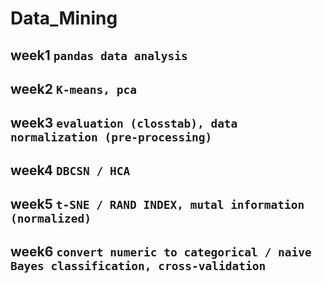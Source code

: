 # Data_Mining

## week1 ```pandas data analysis```

## week2 ```K-means, pca```

## week3 ```evaluation (closstab), data normalization (pre-processing)```

## week4 ```DBCSN / HCA```

## week5 ```t-SNE / RAND INDEX, mutal information (normalized)```

## week6 ```convert numeric to categorical / naive Bayes classification, cross-validation```
